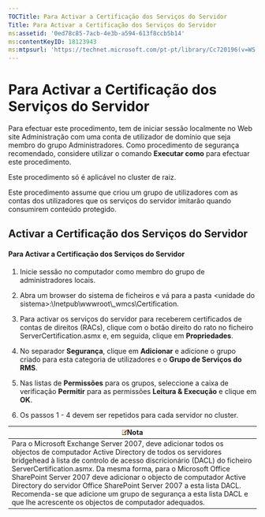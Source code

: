 ```yaml
---
TOCTitle: Para Activar a Certificação dos Serviços do Servidor
Title: Para Activar a Certificação dos Serviços do Servidor
ms:assetid: '0ed78c85-7acb-4e3b-a594-613f8ccb5b14'
ms:contentKeyID: 18123943
ms:mtpsurl: 'https://technet.microsoft.com/pt-pt/library/Cc720196(v=WS.10)'
---
```


Para Activar a Certificação dos Serviços do Servidor
====================================================

Para efectuar este procedimento, tem de iniciar sessão localmente no Web site Administração com uma conta de utilizador de domínio que seja membro do grupo Administradores. Como procedimento de segurança recomendado, considere utilizar o comando **Executar como** para efectuar este procedimento.

Este procedimento só é aplicável no cluster de raiz.

Este procedimento assume que criou um grupo de utilizadores com as contas dos utilizadores que os serviços do servidor imitarão quando consumirem conteúdo protegido.

Activar a Certificação dos Serviços do Servidor
-----------------------------------------------

#### Para Activar a Certificação dos Serviços do Servidor

1.  Inicie sessão no computador como membro do grupo de administradores locais.

2.  Abra um browser do sistema de ficheiros e vá para a pasta &lt;unidade do sistema&gt;:\\Inetpub\\wwwroot\\\_wmcs\\Certification.

3.  Para activar os serviços do servidor para receberem certificados de contas de direitos (RACs), clique com o botão direito do rato no ficheiro ServerCertification.asmx e, em seguida, clique em **Propriedades**.

4.  No separador **Segurança**, clique em **Adicionar** e adicione o grupo criado para esta categoria de utilizadores e o **Grupo de Serviços do RMS**.

5.  Nas listas de **Permissões** para os grupos, seleccione a caixa de verificação **Permitir** para as permissões **Leitura & Execução** e clique em **OK**.

6.  Os passos 1 - 4 devem ser repetidos para cada servidor no cluster.

| ![](/security-updates/images/Cc720196.note(WS.10).gif)Nota                                                                                                                                                                                                                                                                                                                                                                                                                                                                              |
|----------------------------------------------------------------------------------------------------------------------------------------------------------------------------------------------------------------------------------------------------------------------------------------------------------------------------------------------------------------------------------------------------------------------------------------------------------------------------------------------------------------------------------------------------|
| Para o Microsoft Exchange Server 2007, deve adicionar todos os objectos de computador Active Directory de todos os servidores bridgehead à lista de controlo de acesso discricionário (DACL) do ficheiro ServerCertification.asmx. Da mesma forma, para o Microsoft Office SharePoint Server 2007 deve adicionar o objecto de computador Active Directory do servidor Office SharePoint Server 2007 a esta lista DACL. Recomenda-se que adicione um grupo de segurança a esta lista DACL e que lhe acrescente os objectos de computador adequados. |

